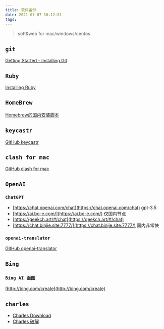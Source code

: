 ```yaml
---
title: 软件备份
date: 2021-07-07 16:12:51
tags:
---
```


> soft&web for mac/windows/centos

<!--more-->

## `git`

[Getting Started - Installing Git](https://git-scm.com/book/en/v2/Getting-Started-Installing-Git)

## `Ruby`

[Installing Ruby](https://www.ruby-lang.org/en/documentation/installation/)

## `HomeBrew`

[Homebrew的国内安装脚本](https://baijiahao.baidu.com/s?id=1668544039877443967&wfr=spider&for=pc)

## `keycastr`

[GitHub keycastr](https://github.com/keycastr/keycastr)

## `clash for mac`

[GitHub clash for mac](https://github.com/yichengchen/clashX/releases)

## `OpenAI`

### `ChatGPT`

- [https://chat.openai.com/chat](https://chat.openai.com/chat) gpt-3.5
- [https://ai.bo-e.com/](https://ai.bo-e.com/) 仅国内节点
- [https://geekch.art/#/chat](https://geekch.art/#/chat)
- [https://chat.binjie.site:7777/](https://chat.binjie.site:7777/) 国内非常快

### `openai-translator`

[GitHub openai-translator](https://github.com/yetone/openai-translator/releases)

## `Bing`

### `Bing AI 画图`

[http://bing.com/create](http://bing.com/create)

## `charles`

- [Charles Download](https://www.charlesproxy.com/download/)
- [Charles 破解](https://www.zzzmode.com/mytools/charles/)

